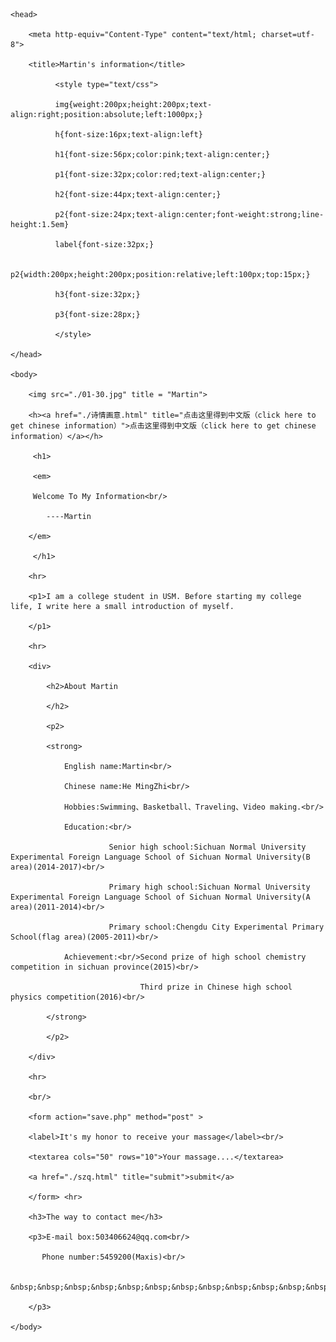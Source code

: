 <!DOCTYPE HTML>

<html>

    <head>

        <meta http-equiv="Content-Type" content="text/html; charset=utf-8">

        <title>Martin's information</title>

		      <style type="text/css">

			  img{weight:200px;height:200px;text-align:right;position:absolute;left:1000px;}

			  h{font-size:16px;text-align:left}

			  h1{font-size:56px;color:pink;text-align:center;}

			  p1{font-size:32px;color:red;text-align:center;}

			  h2{font-size:44px;text-align:center;}

			  p2{font-size:24px;text-align:center;font-weight:strong;line-height:1.5em}

			  label{font-size:32px;}

			  p2{width:200px;height:200px;position:relative;left:100px;top:15px;}

			  h3{font-size:32px;}

			  p3{font-size:28px;}

	          </style>

	</head>

	<body>

	    <img src="./01-30.jpg" title = "Martin">

	    <h><a href="./诗情画意.html" title="点击这里得到中文版（click here to get chinese information）">点击这里得到中文版（click here to get chinese information）</a></h>

         <h1>

		 <em>

		 Welcome To My Information<br/>

		    ----Martin

        </em>			

		 </h1>

        <hr>

        <p1>I am a college student in USM. Before starting my college life, I write here a small introduction of myself. 		

		</p1>

		<hr>

		<div>

		    <h2>About Martin

			</h2>

			<p2>

			<strong>

			    English name:Martin<br/>

			    Chinese name:He MingZhi<br/>

				Hobbies:Swimming、Basketball、Traveling、Video making.<br/>

				Education:<br/>

				          Senior high school:Sichuan Normal University Experimental Foreign Language School of Sichuan Normal University(B area)(2014-2017)<br/>

				          Primary high school:Sichuan Normal University Experimental Foreign Language School of Sichuan Normal University(A area)(2011-2014)<br/>

						  Primary school:Chengdu City Experimental Primary School(flag area)(2005-2011)<br/>

				Achievement:<br/>Second prize of high school chemistry competition in sichuan province(2015)<br/>

				                 Third prize in Chinese high school physics competition(2016)<br/>

			</strong>

			</p2>

		</div>

		<hr>

		<br/>

	    <form action="save.php" method="post" >

        <label>It's my honor to receive your massage</label><br/>

        <textarea cols="50" rows="10">Your massage....</textarea>

		<a href="./szq.html" title="submit">submit</a>

        </form> <hr>

		<h3>The way to contact me</h3>

		<p3>E-mail box:503406624@qq.com<br/>

		   Phone number:5459200(Maxis)<br/>

		   &nbsp;&nbsp;&nbsp;&nbsp;&nbsp;&nbsp;&nbsp;&nbsp;&nbsp;&nbsp;&nbsp;&nbsp;&nbsp;15208425707(china)

		</p3>                

	</body>

</html>
